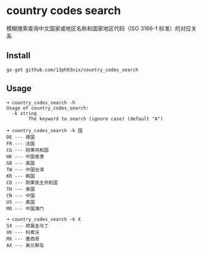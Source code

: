 # country codes search

模糊搜索查询中文国家或地区名称和国家地区代码（ISO 3166-1 标准）的对应关系

## Install 

```
go get github.com/13ph03nix/country_codes_search 
```

## Usage

```
➜ country_codes_search -h
Usage of country_codes_search:
  -k string
    	The keyword to search (ignore case) (default "A")

➜ country_codes_search -k 国
DE --- 德国
FR --- 法国
CG --- 刚果共和国
HK --- 中国香港
GB --- 英国
TW --- 中国台湾
KR --- 韩国
CD --- 刚果民主共和国
TH --- 泰国
CN --- 中国
US --- 美国
MO --- 中国澳门

➜ country_codes_search -k X
SX --- 荷属圣马丁
XK --- 科索沃
MX --- 墨西哥
AX --- 奥兰群岛
```

